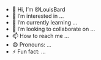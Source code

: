 - 👋 Hi, I’m @LouisBard
- 👀 I’m interested in ...
- 🌱 I’m currently learning ...
- 💞️ I’m looking to collaborate on ...
- 📫 How to reach me ...
- 😄 Pronouns: ...
- ⚡ Fun fact: ...

<!---
LouisBard/LouisBard is a ✨ special ✨ repository because its `README.md` (this file) appears on your GitHub profile.
You can click the Preview link to take a look at your changes.
--->
